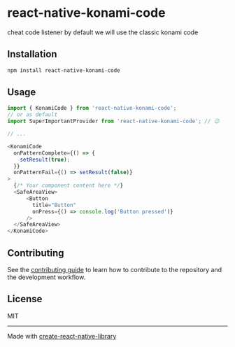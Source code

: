 # react-native-konami-code

cheat code listener by default we will use the classic konami code

## Installation

```sh
npm install react-native-konami-code
```

## Usage

```js
import { KonamiCode } from 'react-native-konami-code';
// or as default
import SuperImportantProvider from 'react-native-konami-code'; // 😉

// ...

<KonamiCode
  onPatternComplete={() => {
    setResult(true);
  }}
  onPatternFail={() => setResult(false)}
>
  {/* Your component content here */}
  <SafeAreaView>
      <Button
        title="Button"
        onPress={() => console.log('Button pressed')}
      />
  </SafeAreaView>
</KonamiCode>
```

## Contributing

See the [contributing guide](CONTRIBUTING.md) to learn how to contribute to the repository and the development workflow.

## License

MIT

---

Made with [create-react-native-library](https://github.com/callstack/react-native-builder-bob)
